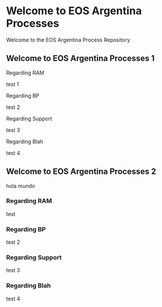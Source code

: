 <!-- TITLE: EOS Argentina Process Repository -->


<!-- SUBTITLE: This wiki is intended to communicate the criteria and processed behing EOS Argentina decision making and processes -->


# Welcome to EOS Argentina Processes


Welcome to the EOS Argentina Process Repository

## Welcome to EOS Argentina Processes 1

Regarding RAM 

test 1

Regarding BP

test 2

Regarding Support

test 3

Regarding Blah

test 4

## Welcome to EOS Argentina Processes 2

hola mundo

### Regarding RAM

test

### Regarding BP

test 2

### Regarding Support

test 3

### Regarding Blah

test 4
